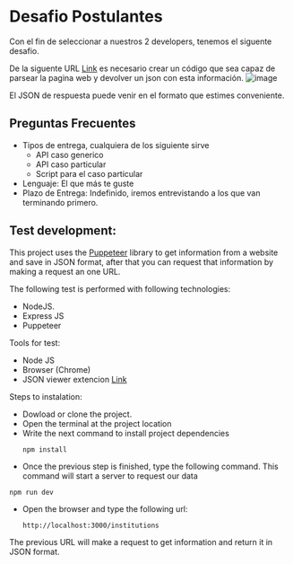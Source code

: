 # Desafio Postulantes

Con el fin de seleccionar a nuestros 2 developers, tenemos el siguente desafio.

De la siguente URL [Link](https://www.sii.cl/servicios_online/1047-nomina_inst_financieras-1714.html) es necesario crear un código que sea capaz de parsear la pagina web y devolver un json con esta información.
![image](https://user-images.githubusercontent.com/3030497/164536276-9eb79d10-4fb0-4943-a15f-2536a8586330.png)

El JSON de respuesta puede venir en el formato que estimes conveniente.

## Preguntas Frecuentes

- Tipos de entrega, cualquiera de los siguiente sirve
  - API caso generico
  - API caso particular
  - Script para el caso particular
- Lenguaje: El que más te guste
- Plazo de Entrega: Indefinido, iremos entrevistando a los que van terminando primero.

## Test development:

This project uses the [Puppeteer](https://github.com/puppeteer/puppeteer) library to get information from a website and save in JSON format, after that you can request that information by making a request an one URL.


The following test is performed with following technologies:
- NodeJS.
- Express JS
- Puppeteer

Tools for test:
- Node JS
- Browser (Chrome)
- JSON viewer extencion [Link](https://chrome.google.com/webstore/detail/json-viewer/aimiinbnnkboelefkjlenlgimcabobli)

Steps to instalation:

- Dowload or clone the project.
- Open the terminal at the project location
- Write the next command to install project dependencies
  ```
  npm install
  ```
- Once the previous step is finished, type the following command. 
This command will start a server to request our data
```
npm run dev
```

- Open the browser and type the following url:
  ```
  http://localhost:3000/institutions
  ```
The previous URL will make a request to get information and return it in JSON format.


